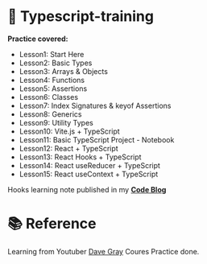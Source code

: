 # 🐰 Typescript-training

**Practice covered:**

- Lesson1: Start Here
- Lesson2: Basic Types
- Lesson3: Arrays & Objects
- Lesson4: Functions
- Lesson5: Assertions
- Lesson6: Classes
- Lesson7: Index Signatures & keyof Assertions
- Lesson8: Generics
- Lesson9: Utility Types
- Lesson10: Vite.js + TypeScript
- Lesson11: Basic TypeScript Project - Notebook
- Lesson12: React + TypeScript
- Lesson13: React Hooks + TypeScript
- Lesson14: React useReducer + TypeScript
- Lesson15: React useContext + TypeScript

Hooks learning note published in my [**Code Blog**](https://www.yancodeblog.codes/)

# 📚 Reference

Learning from Youtuber [Dave Gray](https://www.youtube.com/watch?v=gieEQFIfgYc&ab_channel=DaveGray)
Coures Practice done.
